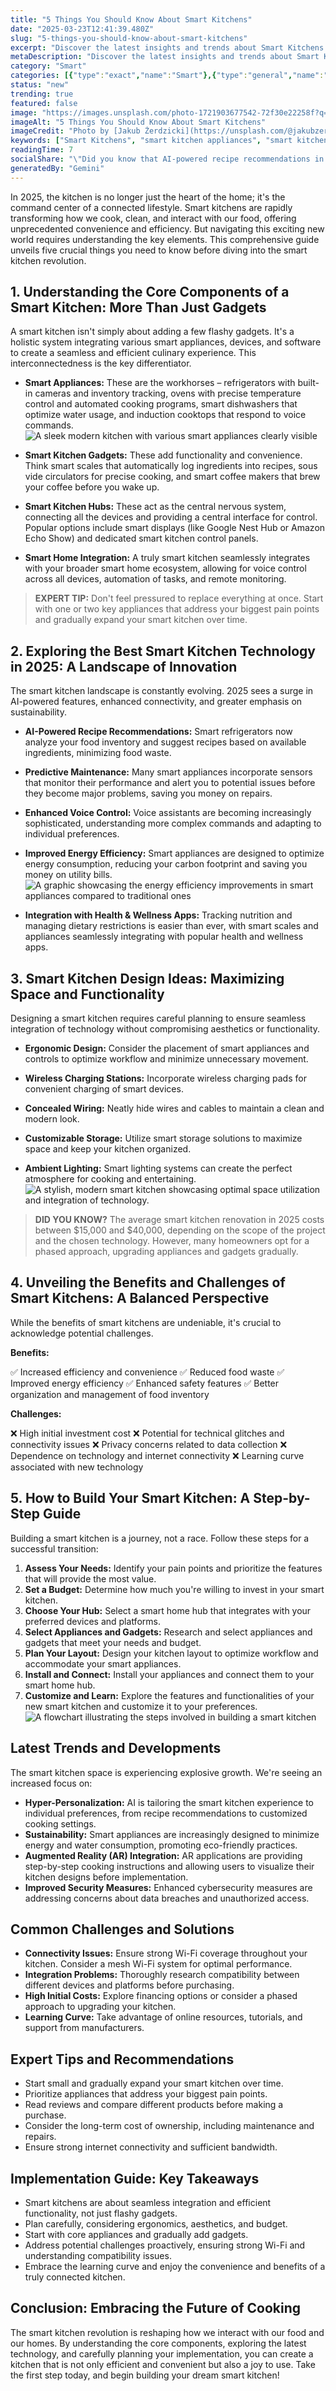 ```yaml
---
title: "5 Things You Should Know About Smart Kitchens"
date: "2025-03-23T12:41:39.480Z"
slug: "5-things-you-should-know-about-smart-kitchens"
excerpt: "Discover the latest insights and trends about Smart Kitchens. This comprehensive guide covers everything you need to know about Smart Kitchens in 2025."
metaDescription: "Discover the latest insights and trends about Smart Kitchens. This comprehensive guide covers everything you need to know about Smart Kitchens in 2025."
category: "Smart"
categories: [{"type":"exact","name":"Smart"},{"type":"general","name":"Home Appliances"},{"type":"medium","name":"Kitchen Design"},{"type":"specific","name":"Appliance Integration"},{"type":"niche","name":"IoT Protocols"}]
status: "new"
trending: true
featured: false
image: "https://images.unsplash.com/photo-1721903677542-72f30e22258f?q=85&w=1200&fit=max&fm=webp&auto=compress"
imageAlt: "5 Things You Should Know About Smart Kitchens"
imageCredit: "Photo by [Jakub Żerdzicki](https://unsplash.com/@jakubzerdzicki) on Unsplash"
keywords: ["Smart Kitchens", "smart kitchen appliances", "smart kitchen gadgets", "best smart kitchen technology", "smart kitchen design ideas", "smart kitchen features", "cost of smart kitchen renovation", "smart kitchen benefits", "how to build a smart kitchen", "smart kitchen voice control systems"]
readingTime: 7
socialShare: "\"Did you know that AI-powered recipe recommendations in smart kitchens are reducing food waste by an average of 20%? The future of cooking is intelligent and sustainable!\""
generatedBy: "Gemini"
---
```




In 2025, the kitchen is no longer just the heart of the home; it's the command center of a connected lifestyle.  Smart kitchens are rapidly transforming how we cook, clean, and interact with our food, offering unprecedented convenience and efficiency. But navigating this exciting new world requires understanding the key elements. This comprehensive guide unveils five crucial things you need to know before diving into the smart kitchen revolution.

## 1. Understanding the Core Components of a Smart Kitchen: More Than Just Gadgets

A smart kitchen isn't simply about adding a few flashy gadgets. It's a holistic system integrating various smart appliances, devices, and software to create a seamless and efficient culinary experience.  This interconnectedness is the key differentiator.

* **Smart Appliances:**  These are the workhorses – refrigerators with built-in cameras and inventory tracking, ovens with precise temperature control and automated cooking programs, smart dishwashers that optimize water usage, and induction cooktops that respond to voice commands. ![A sleek modern kitchen with various smart appliances clearly visible](https://images.unsplash.com/photo-1721903677542-72f30e22258f?q=85&w=1200&fit=max&fm=webp&auto=compress)

* **Smart Kitchen Gadgets:** These add functionality and convenience.  Think smart scales that automatically log ingredients into recipes, sous vide circulators for precise cooking, and smart coffee makers that brew your coffee before you wake up.

* **Smart Kitchen Hubs:** These act as the central nervous system, connecting all the devices and providing a central interface for control.  Popular options include smart displays (like Google Nest Hub or Amazon Echo Show) and dedicated smart kitchen control panels.

* **Smart Home Integration:**  A truly smart kitchen seamlessly integrates with your broader smart home ecosystem, allowing for voice control across all devices, automation of tasks, and remote monitoring.

> **EXPERT TIP:** Don't feel pressured to replace everything at once. Start with one or two key appliances that address your biggest pain points and gradually expand your smart kitchen over time.

## 2. Exploring the Best Smart Kitchen Technology in 2025: A Landscape of Innovation

The smart kitchen landscape is constantly evolving.  2025 sees a surge in AI-powered features, enhanced connectivity, and greater emphasis on sustainability.

* **AI-Powered Recipe Recommendations:**  Smart refrigerators now analyze your food inventory and suggest recipes based on available ingredients, minimizing food waste.

* **Predictive Maintenance:**  Many smart appliances incorporate sensors that monitor their performance and alert you to potential issues before they become major problems, saving you money on repairs.

* **Enhanced Voice Control:** Voice assistants are becoming increasingly sophisticated, understanding more complex commands and adapting to individual preferences.

* **Improved Energy Efficiency:**  Smart appliances are designed to optimize energy consumption, reducing your carbon footprint and saving you money on utility bills. ![A graphic showcasing the energy efficiency improvements in smart appliances compared to traditional ones](https://images.unsplash.com/photo-1730830380623-e8b0da846965?q=85&w=1200&fit=max&fm=webp&auto=compress)

* **Integration with Health & Wellness Apps:**  Tracking nutrition and managing dietary restrictions is easier than ever, with smart scales and appliances seamlessly integrating with popular health and wellness apps.

## 3. Smart Kitchen Design Ideas: Maximizing Space and Functionality

Designing a smart kitchen requires careful planning to ensure seamless integration of technology without compromising aesthetics or functionality.

* **Ergonomic Design:**  Consider the placement of smart appliances and controls to optimize workflow and minimize unnecessary movement.

* **Wireless Charging Stations:**  Incorporate wireless charging pads for convenient charging of smart devices.

* **Concealed Wiring:**  Neatly hide wires and cables to maintain a clean and modern look.

* **Customizable Storage:**  Utilize smart storage solutions to maximize space and keep your kitchen organized.

* **Ambient Lighting:**  Smart lighting systems can create the perfect atmosphere for cooking and entertaining. ![A stylish, modern smart kitchen showcasing optimal space utilization and integration of technology.](https://images.unsplash.com/photo-1738045117493-27c33be007ff?q=85&w=1200&fit=max&fm=webp&auto=compress)

> **DID YOU KNOW?**  The average smart kitchen renovation in 2025 costs between $15,000 and $40,000, depending on the scope of the project and the chosen technology.  However, many homeowners opt for a phased approach, upgrading appliances and gadgets gradually.

## 4. Unveiling the Benefits and Challenges of Smart Kitchens: A Balanced Perspective

While the benefits of smart kitchens are undeniable, it's crucial to acknowledge potential challenges.

**Benefits:**

✅ Increased efficiency and convenience
✅ Reduced food waste
✅ Improved energy efficiency
✅ Enhanced safety features
✅ Better organization and management of food inventory

**Challenges:**

❌ High initial investment cost
❌ Potential for technical glitches and connectivity issues
❌ Privacy concerns related to data collection
❌ Dependence on technology and internet connectivity
❌ Learning curve associated with new technology

## 5. How to Build Your Smart Kitchen: A Step-by-Step Guide

Building a smart kitchen is a journey, not a race.  Follow these steps for a successful transition:

1. **Assess Your Needs:** Identify your pain points and prioritize the features that will provide the most value.
2. **Set a Budget:** Determine how much you're willing to invest in your smart kitchen.
3. **Choose Your Hub:** Select a smart home hub that integrates with your preferred devices and platforms.
4. **Select Appliances and Gadgets:** Research and select appliances and gadgets that meet your needs and budget.
5. **Plan Your Layout:**  Design your kitchen layout to optimize workflow and accommodate your smart appliances.
6. **Install and Connect:**  Install your appliances and connect them to your smart home hub.
7. **Customize and Learn:**  Explore the features and functionalities of your new smart kitchen and customize it to your preferences. ![A flowchart illustrating the steps involved in building a smart kitchen](https://images.unsplash.com/photo-1539627831859-a911cf04d3cd?q=85&w=1200&fit=max&fm=webp&auto=compress)

## Latest Trends and Developments

The smart kitchen space is experiencing explosive growth.  We're seeing an increased focus on:

* **Hyper-Personalization:**  AI is tailoring the smart kitchen experience to individual preferences, from recipe recommendations to customized cooking settings.
* **Sustainability:**  Smart appliances are increasingly designed to minimize energy and water consumption, promoting eco-friendly practices.
* **Augmented Reality (AR) Integration:**  AR applications are providing step-by-step cooking instructions and allowing users to visualize their kitchen designs before implementation.
* **Improved Security Measures:**  Enhanced cybersecurity measures are addressing concerns about data breaches and unauthorized access.

## Common Challenges and Solutions

* **Connectivity Issues:** Ensure strong Wi-Fi coverage throughout your kitchen.  Consider a mesh Wi-Fi system for optimal performance.
* **Integration Problems:**  Thoroughly research compatibility between different devices and platforms before purchasing.
* **High Initial Costs:**  Explore financing options or consider a phased approach to upgrading your kitchen.
* **Learning Curve:**  Take advantage of online resources, tutorials, and support from manufacturers.

## Expert Tips and Recommendations

* Start small and gradually expand your smart kitchen over time.
* Prioritize appliances that address your biggest pain points.
* Read reviews and compare different products before making a purchase.
* Consider the long-term cost of ownership, including maintenance and repairs.
* Ensure strong internet connectivity and sufficient bandwidth.

## Implementation Guide: Key Takeaways

* Smart kitchens are about seamless integration and efficient functionality, not just flashy gadgets.
* Plan carefully, considering ergonomics, aesthetics, and budget.
* Start with core appliances and gradually add gadgets.
* Address potential challenges proactively, ensuring strong Wi-Fi and understanding compatibility issues.
* Embrace the learning curve and enjoy the convenience and benefits of a truly connected kitchen.

## Conclusion: Embracing the Future of Cooking

The smart kitchen revolution is reshaping how we interact with our food and our homes. By understanding the core components, exploring the latest technology, and carefully planning your implementation, you can create a kitchen that is not only efficient and convenient but also a joy to use.  Take the first step today, and begin building your dream smart kitchen!

